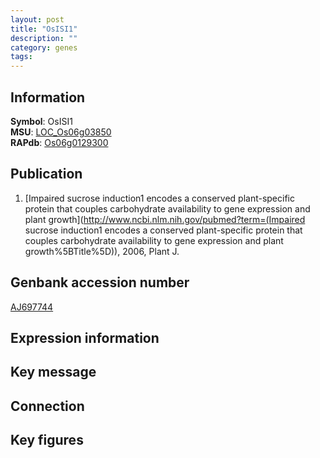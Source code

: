 ```yaml
---
layout: post
title: "OsISI1"
description: ""
category: genes
tags: 
---
```


## Information
__Symbol__: OsISI1  
__MSU__: [LOC_Os06g03850](http://rice.plantbiology.msu.edu/cgi-bin/ORF_infopage.cgi?orf=LOC_Os06g03850)  
__RAPdb__: [Os06g0129300](http://rapdb.dna.affrc.go.jp/viewer/gbrowse_details/irgsp1?name=Os06g0129300)  

## Publication
1. [Impaired sucrose induction1 encodes a conserved plant-specific protein that couples carbohydrate availability to gene expression and plant growth](http://www.ncbi.nlm.nih.gov/pubmed?term=(Impaired sucrose induction1 encodes a conserved plant-specific protein that couples carbohydrate availability to gene expression and plant growth%5BTitle%5D)), 2006, Plant J.

## Genbank accession number
[AJ697744](http://www.ncbi.nlm.nih.gov/nuccore/AJ697744)

## Expression information

## Key message

## Connection

## Key figures


